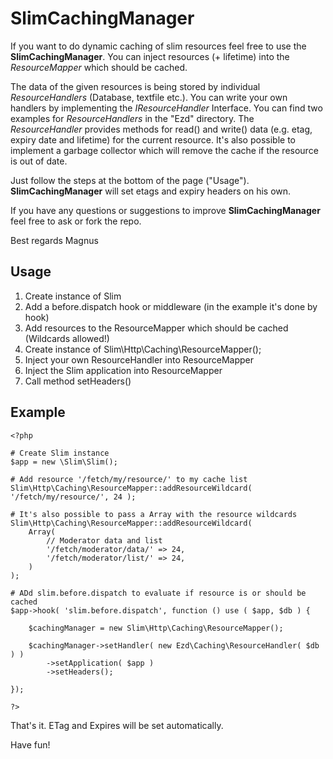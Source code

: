 SlimCachingManager
==================

If you want to do dynamic caching of slim resources feel free to use the **SlimCachingManager**. You can inject resources (+ lifetime) into the *ResourceMapper* which should be cached.

The data of the given resources is being stored by individual *ResourceHandlers* (Database, textfile etc.). You can write your own handlers by implementing the *IResourceHandler* Interface. You can find two examples for *ResourceHandlers* in the "Ezd" directory.
The *ResourceHandler* provides methods for read() and write() data (e.g. etag, expiry date and lifetime) for the current resource. It's also possible to implement a garbage collector which will remove the cache if the resource is out of date.

Just follow the steps at the bottom of the page ("Usage"). **SlimCachingManager** will set etags and expiry headers on his own.

If you have any questions or suggestions to improve **SlimCachingManager** feel free to ask or fork the repo.

Best regards
Magnus

Usage
--------
1. Create instance of Slim
2. Add a before.dispatch hook or middleware (in the example it's done by hook)
2. Add resources to the ResourceMapper which should be cached (Wildcards allowed!)
3. Create instance of Slim\Http\Caching\ResourceMapper();
4. Inject your own ResourceHandler into ResourceMapper
5. Inject the Slim application into ResourceMapper
6. Call method setHeaders()

Example
--------
	<?php
	
	# Create Slim instance
	$app = new \Slim\Slim();
	
	# Add resource '/fetch/my/resource/' to my cache list
	Slim\Http\Caching\ResourceMapper::addResourceWildcard( '/fetch/my/resource/', 24 );

	# It's also possible to pass a Array with the resource wildcards
	Slim\Http\Caching\ResourceMapper::addResourceWildcard(
		Array(
			// Moderator data and list
			'/fetch/moderator/data/' => 24,
			'/fetch/moderator/list/' => 24,
		)
	);	
	
	# ADd slim.before.dispatch to evaluate if resource is or should be cached
	$app->hook( 'slim.before.dispatch', function () use ( $app, $db ) {

		$cachingManager = new Slim\Http\Caching\ResourceMapper();

		$cachingManager->setHandler( new Ezd\Caching\ResourceHandler( $db ) )
			->setApplication( $app )
			->setHeaders();

	});

	?>
	
That's it. ETag and Expires will be set automatically.

Have fun!